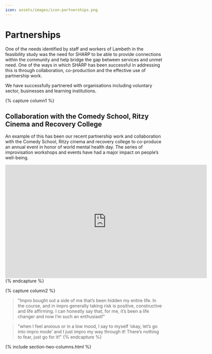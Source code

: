 ```yaml
---
icon: assets/images/icon-partnerships.png
---
```

# Partnerships

One of the needs identified by staff and workers of Lambeth in the feasibility study was the need 
for SHARP to be able to provide connections within the community and help bridge the gap between 
services and unmet need. One of the ways in which SHARP has been successful in addressing this 
is through collaboration, co-production and the effective use of partnership work. 

<!--  ![SHARP partners](https://docs.google.com/presentation/d/18F1uROLUDpn3o6knNVYE-fvmTL_s59gNh_430cFEh8A/export/svg?pageid=p "SHARP partners") -->

We have successfully partnered with organisations including voluntary sector, businesses and learning 
institutions. 



{% capture column1 %}
## Collaboration with the Comedy School, Ritzy Cinema and Recovery College 

An example of this has been our recent partnership work and collaboration with the Comedy School, 
Ritzy cinema and recovery college to co-produce an annual event in honor of world mental health day. 
The series of improvisation workshops and events have had a major impact on people’s well-being.

<iframe src="https://player.vimeo.com/video/199067256" width="640" height="360" frameborder="0" webkitallowfullscreen mozallowfullscreen allowfullscreen></iframe>
{% endcapture %}



{% capture column2 %}
> "Impro bought out a side of me that’s been hidden my entire life. In the course, and in impro generally 
> taking risk is positive, constructive and life affirming. I can honestly say that, for me, it’s 
> been a life changer and now I’m such an enthusiast!"

> "when I feel anxious or in a low mood, I say to myself ‘okay, let’s go into impro mode’ 
> and I just impro my way through it! There’s nothing to fear, just go for it!"
{% endcapture %}


{% include section-two-columns.html %}








